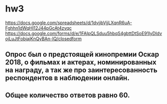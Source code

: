 # hw3
https://docs.google.com/spreadsheets/d/1dvjjbVjjLXqnR6uA-Fghhn1dWqHl12J44pGcAt4zyqc
https://docs.google.com/forms/d/e/1FAIpQLSduu5hbqS4gbttDtSoE91IyDIdvojLuJtFobjajKnQyBAn-IQ/closedform
## Опрос был о предстоящей кинопремии Оскар 2018, о фильмах и актерах, номинированных на награду, а так же про заинтересованность респондентов в наблюдении онлайн.
## Общее количество ответов равно 60.
